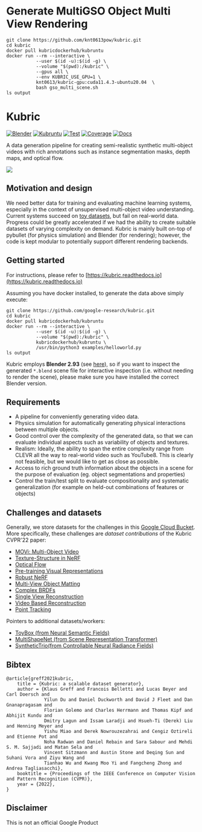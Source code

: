 # Generate MultiGSO Object Multi View Rendering
```
git clone https://github.com/knt0613pow/kubric.git
cd kubric
docker pull kubricdockerhub/kubruntu
docker run --rm --interactive \
           --user $(id -u):$(id -g) \
           --volume "$(pwd):/kubric" \
           --gpus all \
           --env KUBRIC_USE_GPU=1 \
           knt0613/kubric-gpu:cuda11.4.3-ubuntu20.04  \
           bash gso_multi_scene.sh
ls output
```



# Kubric

[![Blender](https://github.com/google-research/kubric/actions/workflows/blender.yml/badge.svg?branch=main)](https://github.com/google-research/kubric/actions/workflows/blender.yml)
[![Kubruntu](https://github.com/google-research/kubric/actions/workflows/kubruntu.yml/badge.svg?branch=main)](https://github.com/google-research/kubric/actions/workflows/kubruntu.yml)
[![Test](https://github.com/google-research/kubric/actions/workflows/test.yml/badge.svg?branch=main)](https://github.com/google-research/kubric/actions/workflows/test.yml)
[![Coverage](https://badgen.net/codecov/c/github/google-research/kubric)](https://codecov.io/github/google-research/kubric)
[![Docs](https://readthedocs.org/projects/kubric/badge/?version=latest)](https://kubric.readthedocs.io/en/latest/)

A data generation pipeline for creating semi-realistic synthetic multi-object 
videos with rich annotations such as instance segmentation masks, depth maps, 
and optical flow.

![](docs/images/teaser.gif)


## Motivation and design
We need better data for training and evaluating machine learning systems, especially in the context of unsupervised multi-object video understanding.
Current systems succeed on [toy datasets](https://github.com/deepmind/multi_object_datasets), but fail on real-world data.
Progress could be greatly accelerated if we had the ability to create suitable datasets of varying complexity on demand.
Kubric is mainly built on-top of pybullet (for physics simulation) and Blender (for rendering); however, the code is kept modular to potentially support different rendering backends.

## Getting started
For instructions, please refer to [https://kubric.readthedocs.io](https://kubric.readthedocs.io)

Assuming you have docker installed, to generate the data above simply execute:
```
git clone https://github.com/google-research/kubric.git
cd kubric
docker pull kubricdockerhub/kubruntu
docker run --rm --interactive \
           --user $(id -u):$(id -g) \
           --volume "$(pwd):/kubric" \
           kubricdockerhub/kubruntu \
           /usr/bin/python3 examples/helloworld.py
ls output
```

Kubric employs **Blender 2.93** (see [here](https://github.com/google-research/kubric/blob/01a08d274234f32f2adc4f7d5666b39490f953ad/docker/Blender.Dockerfile#L48)), so if you want to inspect the generated `*.blend` scene file for interactive inspection (i.e. without needing to render the scene), please make sure you have installed the correct Blender version. 

## Requirements
- A pipeline for conveniently generating video data. 
- Physics simulation for automatically generating physical interactions between multiple objects.
- Good control over the complexity of the generated data, so that we can evaluate individual aspects such as variability of objects and textures.
- Realism: Ideally, the ability to span the entire complexity range from CLEVR all the way to real-world video such as YouTube8. This is clearly not feasible, but we would like to get as close as possible. 
- Access to rich ground truth information about the objects in a scene for the purpose of evaluation (eg. object segmentations and properties)
- Control the train/test split to evaluate compositionality and systematic generalization (for example on held-out combinations of features or objects)


## Challenges and datasets
Generally, we store datasets for the challenges in this [Google Cloud Bucket](https://console.cloud.google.com/storage/browser/kubric-public).
More specifically, these challenges are *dataset contributions* of the Kubric CVPR'22 paper:
* [MOVi: Multi-Object Video](challenges/movi)
* [Texture-Structure in NeRF](challenges/texture_structure_nerf)
* [Optical Flow](challenges/optical_flow)
* [Pre-training Visual Representations](challenges/pretraining_visual)
* [Robust NeRF](challenges/robust_nerf)
* [Multi-View Object Matting](challenges/multiview_matting)
* [Complex BRDFs](challenges/complex_brdf)
* [Single View Reconstruction](challenges/single_view_reconstruction)
* [Video Based Reconstruction](challenges/video_based_reconstruction)
* [Point Tracking](challenges/point_tracking)

Pointers to additional datasets/workers:
* [ToyBox (from Neural Semantic Fields)](https://nesf3d.github.io)
* [MultiShapeNet (from Scene Representation Transformer)](https://srt-paper.github.io)
* [SyntheticTrio(from Controllable Neural Radiance Fields)](https://github.com/kacperkan/conerf-kubric-dataset#readme)

## Bibtex
```
@article{greff2021kubric,
    title = {Kubric: a scalable dataset generator}, 
    author = {Klaus Greff and Francois Belletti and Lucas Beyer and Carl Doersch and
              Yilun Du and Daniel Duckworth and David J Fleet and Dan Gnanapragasam and
              Florian Golemo and Charles Herrmann and Thomas Kipf and Abhijit Kundu and
              Dmitry Lagun and Issam Laradji and Hsueh-Ti (Derek) Liu and Henning Meyer and
              Yishu Miao and Derek Nowrouzezahrai and Cengiz Oztireli and Etienne Pot and
              Noha Radwan and Daniel Rebain and Sara Sabour and Mehdi S. M. Sajjadi and Matan Sela and
              Vincent Sitzmann and Austin Stone and Deqing Sun and Suhani Vora and Ziyu Wang and
              Tianhao Wu and Kwang Moo Yi and Fangcheng Zhong and Andrea Tagliasacchi},
    booktitle = {Proceedings of the IEEE Conference on Computer Vision and Pattern Recognition (CVPR)},
    year = {2022},
}
```

## Disclaimer
This is not an official Google Product
